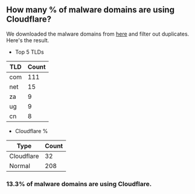 ## How many % of malware domains are using Cloudflare?


We downloaded the malware domains from [here](https://urlhaus.abuse.ch) and filter out duplicates.
Here's the result.


[//]: # (start replacement)


- Top 5 TLDs

| TLD | Count |
| --- | --- |
| com | 111 |
| net | 15 |
| za | 9 |
| ug | 9 |
| cn | 8 |


- Cloudflare %

| Type | Count |
| --- | --- |
| Cloudflare | 32 |
| Normal | 208 |


### 13.3% of malware domains are using Cloudflare.